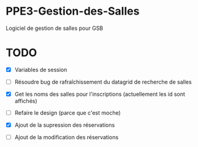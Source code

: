 # PPE3-Gestion-des-Salles
Logiciel de gestion de salles pour GSB

# TODO

- [x] Variables de session
- [ ] Résoudre bug de rafraîchissement du datagrid de recherche de salles
- [x] Get les noms des salles pour l'inscriptions (actuellement les id sont affichés)
- [ ] Refaire le design (parce que c'est moche)
- [x] Ajout de la supression des réservations
- [ ] Ajout de la modification des réservations

